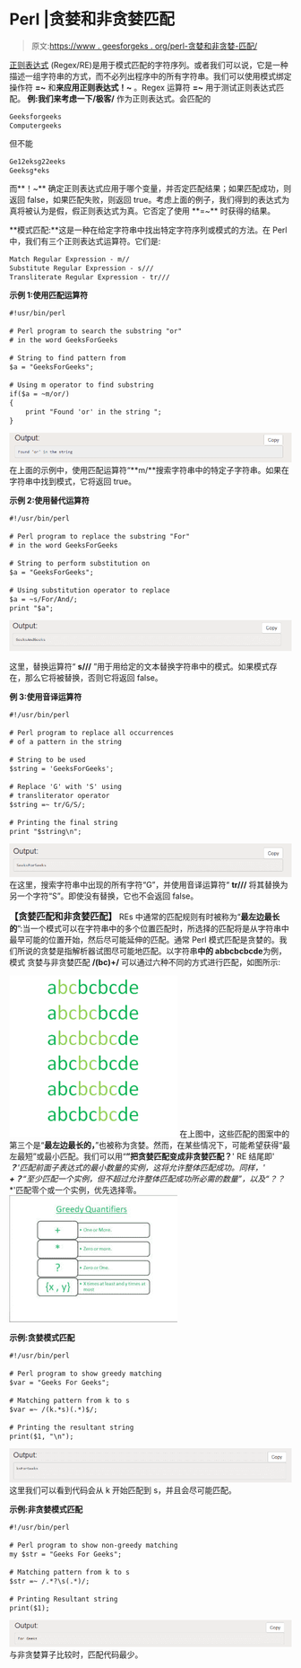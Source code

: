 # Perl |贪婪和非贪婪匹配

> 原文:[https://www . geesforgeks . org/perl-贪婪和非贪婪-匹配/](https://www.geeksforgeeks.org/perl-greedy-and-non-greedy-match/)

[正则表达式](https://www.geeksforgeeks.org/perl-regular-expressions/) (Regex/RE)是用于模式匹配的字符序列。或者我们可以说，它是一种描述一组字符串的方式，而不必列出程序中的所有字符串。我们可以使用模式绑定操作符 **=~** 和**来应用正则表达式！~** 。Regex 运算符 **=~** 用于测试正则表达式匹配。
**例:**我们来考虑一下**/极客/** 作为正则表达式。会匹配的

```
Geeksforgeeks
Computergeeks
```

但不能

```
Ge12eksg22eeks
Geeksg*eks
```

而**！~** 确定正则表达式应用于哪个变量，并否定匹配结果；如果匹配成功，则返回 false，如果匹配失败，则返回 true。考虑上面的例子，我们得到的表达式为真将被认为是假，假正则表达式为真。它否定了使用 **=~** 时获得的结果。

**模式匹配:**这是一种在给定字符串中找出特定字符序列或模式的方法。在 Perl 中，我们有三个正则表达式运算符。它们是:

```
Match Regular Expression - m//
Substitute Regular Expression - s///
Transliterate Regular Expression - tr///
```

**示例 1:使用匹配运算符**

```
#!usr/bin/perl

# Perl program to search the substring "or" 
# in the word GeeksForGeeks

# String to find pattern from
$a = "GeeksForGeeks";

# Using m operator to find substring
if($a = ~m/or/)
{
    print "Found 'or' in the string "; 
}
```

![](img/0e14d706bb5af74c42f66bd04cd1a85b.png)
在上面的示例中，使用匹配运算符“**m/**搜索字符串中的特定子字符串。如果在字符串中找到模式，它将返回 true。

**示例 2:使用替代运算符**

```
#!/usr/bin/perl

# Perl program to replace the substring "For" 
# in the word GeeksForGeeks

# String to perform substitution on
$a = "GeeksForGeeks";

# Using substitution operator to replace
$a = ~s/For/And/; 
print "$a";
```

![](img/b5d8d5c06dc39dbc808310e1d2b1a7fc.png)

这里，替换运算符“ **s///** ”用于用给定的文本替换字符串中的模式。如果模式存在，那么它将被替换，否则它将返回 false。

**例 3:使用音译运算符**

```
#!/usr/bin/perl

# Perl program to replace all occurrences
# of a pattern in the string

# String to be used
$string = 'GeeksForGeeks';

# Replace 'G' with 'S' using 
# transliterator operator
$string =~ tr/G/S/;

# Printing the final string
print "$string\n";
```

![](img/4acaf3dd0d6e3a6b6ee5b4b8790d9423.png)
在这里，搜索字符串中出现的所有字符“G”，并使用音译运算符“ **tr///** 将其替换为另一个字符“S”。即使没有替换，它也不会返回 false。

<font size="3&quot;">**【贪婪匹配和非贪婪匹配】**</font>
REs 中通常的匹配规则有时被称为“**最左边最长的**”:当一个模式可以在字符串中的多个位置匹配时，所选择的匹配将是从字符串中最早可能的位置开始，然后尽可能延伸的匹配。通常 Perl 模式匹配是贪婪的。我们所说的贪婪是指解析器试图尽可能地匹配。以字符串**中的 abbcbcbcde**为例，模式
贪婪与非贪婪匹配 **/(bc)+/** 可以通过六种不同的方式进行匹配，如图所示:

![](img/c8f1a42e9910614e8f97c8e152da3a83.png)
在上图中，这些匹配的图案中的第三个是“**最左边最长的，**”也被称为贪婪。然而，在某些情况下，可能希望获得“最左最短”或最小匹配。我们可以用“**”把贪婪匹配变成非贪婪匹配？**' RE 结尾即' ***？**'匹配前面子表达式的最小数量的实例，这将允许整体匹配成功。同样，' **+？**“至少匹配一个实例，但不超过允许整体匹配成功所必需的数量”，以及“**？？**'匹配零个或一个实例，优先选择零。
![](img/bc137b8bdcfa9fac17370a8bb11492f0.png)

**示例:贪婪模式匹配**

```
#!/usr/bin/perl

# Perl program to show greedy matching
$var = "Geeks For Geeks";

# Matching pattern from k to s
$var =~ /(k.*s)(.*)$/;

# Printing the resultant string
print($1, "\n");
```

![](img/8452d28dafa006ccca6cebf04e944f6e.png)
这里我们可以看到代码会从 k 开始匹配到 s，并且会尽可能匹配。

**示例:非贪婪模式匹配**

```
#!/usr/bin/perl

# Perl program to show non-greedy matching
my $str = "Geeks For Geeks";

# Matching pattern from k to s
$str =~ /.*?\s(.*)/; 

# Printing Resultant string
print($1);
```

![](img/7def79d3c860e49a172e378ab52c365a.png)
与非贪婪算子比较时，匹配代码最少。
